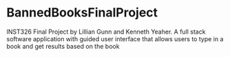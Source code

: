 # BannedBooksFinalProject
INST326 Final Project by Lillian Gunn and Kenneth Yeaher. 
A full stack software application with guided user interface that allows users to type in a book and get results based on the book
